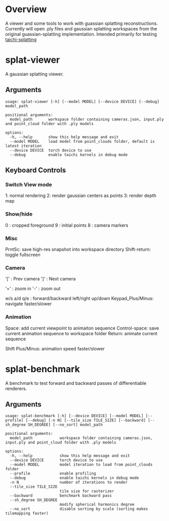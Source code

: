 # Overview

A viewer and some tools to work with guassian splatting reconstructions. Currently will open .ply files and gaussian splatting workspaces from the original guassian-splatting implementation. Intended primarily for testing [taichi-splatting](https://github.com/uc-vision/taichi-splatting)

# splat-viewer 

A gaussian splatting viewer.

## Arguments

```
usage: splat-viewer [-h] [--model MODEL] [--device DEVICE] [--debug] model_path

positional arguments:
  model_path       workspace folder containing cameras.json, input.ply and point_cloud folder with .ply models

options:
  -h, --help       show this help message and exit
  --model MODEL    load model from point_clouds folder, default is latest iteration
  --device DEVICE  torch device to use
  --debug          enable taichi kernels in debug mode
```

## Keyboard Controls


###  Switch View mode 
  1: normal rendering
  2: render gaussian centers as points
  3: render depth map

### Show/hide
0 : cropped foreground
9 : initial points
8 : camera markers
    
### Misc
 PrntSc: save high-res snapshot into workspace directory
 Shift-return: toggle fullscreen
 
### Camera 
 '[' : Prev camera
 ']' : Next camera

 '=' : zoom in
 '-' : zoom out

  w/s a/d q/e : forward/backward left/right up/down
  Keypad_Plus/Minus: navigate faster/slower


### Animation
 Space: add current viewpoint to animaiton sequence
 Control-space: save current animation sequence to workspace folder
 Return: animate current sequence

 Shift Plus/Minus: animation speed faster/slower

 
    


# splat-benchmark

A benchmark to test forward and backward passes of differentiable renderers. 

## Arguments

```
usage: splat-benchmark [-h] [--device DEVICE] [--model MODEL] [--profile] [--debug] [-n N] [--tile_size TILE_SIZE] [--backward] [--sh_degree SH_DEGREE] [--no_sort] model_path

positional arguments:
  model_path            workspace folder containing cameras.json, input.ply and point_cloud folder with .ply models

options:
  -h, --help            show this help message and exit
  --device DEVICE       torch device to use
  --model MODEL         model iteration to load from point_clouds folder
  --profile             enable profiling
  --debug               enable taichi kernels in debug mode
  -n N                  number of iterations to render
  --tile_size TILE_SIZE
                        tile size for rasterizer
  --backward            benchmark backward pass
  --sh_degree SH_DEGREE
                        modify spherical harmonics degree
  --no_sort             disable sorting by scale (sorting makes tilemapping faster)
```